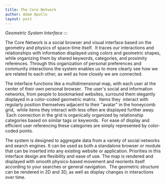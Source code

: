 ```yaml
--- 
title: The Core Network
author: Adam Apollo
layout: post
---
```

<em>Geometric System Interface</em> :::

The Core Network is a social browser and visual interface based on the geometry and physics of space-time itself.  It traces our interactions and relationships with information displayed using colors and geometric shapes, while organizing them by shared keywords, categories, and proximity references. Through this organization of personal preferences and community interactions the system enables us to more clearly see how we are related to each other, as well as how closely we are connected.

The interface functions like a multidimensional map, with each user at the center of their own personal browser.  The user's social and information networks, from people to bookmarked websites, surround them elegantly displayed in a color-coded geometric matrix.  Items they  interact with regularly position themselves adjacent to their "avatar" in the honeycomb grid,  while items they interact with less often are displayed further away.  Each connection in the grid is organically organized by relationship categories based on similar tags or keywords.  For ease of display and efficient user referencing these categories are simply represented by color-coded points.

The system is designed to aggregate data from a variety of social networks and search engines. It can be used as both a standalone browser or module that can be inserted into any existing website or application. Priorities in this interface design are flexibility and ease of use. The map is rendered and displayed with smooth physics-based movement and reorients itself according to your searches or general navigation.  The geometric structure can be rendered in 2D and 3D, as well as display changes in interactions over time.
